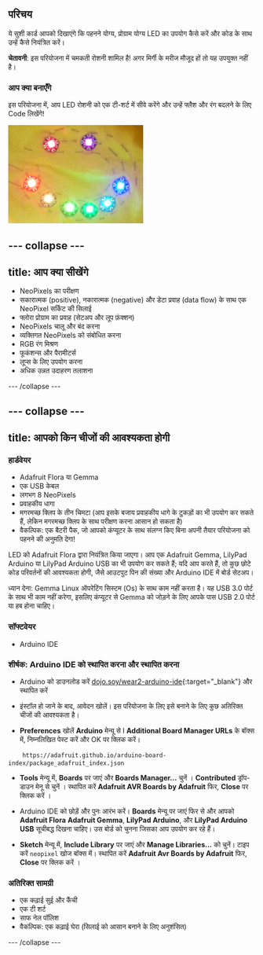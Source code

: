 ## परिचय

ये सुशी कार्ड आपको दिखाएंगे कि पहनने योग्य, प्रोग्राम योग्य LED का उपयोग कैसे करें और कोड के साथ उन्हें कैसे नियंत्रित करें।

**चेतावनी**: इस परियोजना में चमकती रोशनी शामिल है! अगर मिर्गी के मरीज मौजूद हों तो यह उपयुक्त नहीं है।

### आप क्या बनाएँगे

इस परियोजना में, आप LED रोशनी को एक टी-शर्ट में सीवे करेंगे और उन्हें फ्लैश और रंग बदलने के लिए Code लिखेंगे!

![एक टीशर्ट पर LEDs से बना एक रंगीन हस्ता हुआ चेहरा](images/rainbowSmile.png)

--- collapse ---
---
title: आप क्या सीखेंगे
---

+ NeoPixels का परीक्षण
+ सकारात्मक (positive), नकारात्मक (negative) और डेटा प्रवाह (data flow) के साथ एक NeoPixel सर्किट की सिलाई
+ फ्लोरा प्रोग्राम का प्रवाह (सेटअप और लूप फ़ंक्शन)
+ NeoPixels चालू और बंद करना
+ व्यक्तिगत NeoPixels को संबोधित करना
+ RGB रंग मिश्रण
+ फूकंशन्स और पैरामीटर्स
+ लूप्स के लिए उपयोग करना
+ अधिक उन्नत उदाहरण तलाशना

--- /collapse ---

--- collapse ---
---
title: आपको किन चीजों की आवश्यकता होगी
---

### हार्डवेयर

+ Adafruit Flora या Gemma
+ एक USB केबल
+ लगभग 8 NeoPixels
+ प्रवाहकीय धागा
+ मगरमच्छ क्लिप के तीन चिमटा (आप इसके बजाय प्रवाहकीय धागे के टुकड़ों का भी उपयोग कर सकते हैं, लेकिन मगरमच्छ क्लिप के साथ परीक्षण करना आसान हो सकता है)
+ वैकल्पिक: एक बैटरी पैक, जो आपको कंप्यूटर के साथ संलग्न किए बिना अपनी तैयार परियोजना को पहनने की अनुमति देगा!

LED को Adafruit Flora द्वारा नियंत्रित किया जाएगा। आप एक Adafruit Gemma, LilyPad Arduino या LilyPad Arduino USB का भी उपयोग कर सकते हैं; यदि आप करते हैं, तो कुछ छोटे कोड परिवर्तनों की आवश्यकता होगी, जैसे आउटपुट पिन की संख्या और Arduino IDE में बोर्ड सेटअप।

ध्यान देना: Gemma Linux ऑपरेटिंग सिस्टम (Os) के साथ काम नहीं करता है। यह USB 3.0 पोर्ट के साथ भी काम नहीं करेगा, इसलिए कंप्यूटर से Gemma को जोड़ने के लिए आपके पास USB 2.0 पोर्ट या हब होना चाहिए।

### सॉफ्टवेयर

+ Arduino IDE

### शीर्षक: Arduino IDE को स्थापित करना और स्थापित करना

+ Arduino को डाउनलोड करें [dojo.soy/wear2-arduino-ide](http://dojo.soy/wear2-arduino-ide){:target="_blank"} और स्थापित करें

+ इंस्टॉल हो जाने के बाद, आवेदन खोलें। इस परियोजना के लिए इसे बनाने के लिए कुछ अतिरिक्त चीजों की आवश्यकता है।

+ **Preferences** खोलें **Arduino** मेन्यू से I **Additional Board Manager URLs** के बॉक्स में, निम्नलिखित पेस्ट करें और OK पर क्लिक करें।

```
    https://adafruit.github.io/arduino-board-index/package_adafruit_index.json
```

+ **Tools** मेन्यू में, **Boards** पर जाएं और **Boards Manager...** चुनें । **Contributed** ड्रॉप-डाउन मेनू से चुनें । स्थापित करें **Adafruit AVR Boards by Adafruit** फिर, **Close** पर क्लिक करें ।

+ Arduino IDE को छोड़ें और पुनः आरंभ करें। **Boards** मेन्यू पर जाएं फिर से और आपको **Adafruit Flora** **Adafruit Gemma**, **LilyPad Arduino**, और **LilyPad Arduino USB** सूचीबद्ध दिखना चाहिए। उस बोर्ड को चुनना जिसका आप उपयोग कर रहे हैं।

+ **Sketch** मेन्यू में, **Include Library** पर जाएं और **Manage Libraries...** को चुनें। टाइप करें `neopixel` खोज बॉक्स में। स्थापित करें **Adafruit Avr Boards by Adafruit** फिर, **Close** पर क्लिक करें ।

### अतिरिक्त सामग्री

+ एक कढ़ाई सुई और कैंची
+ एक टी शर्ट
+ साफ नेल पॉलिश
+ वैकल्पिक: एक कढ़ाई घेरा (सिलाई को आसान बनाने के लिए अनुशंसित)

--- /collapse ---

